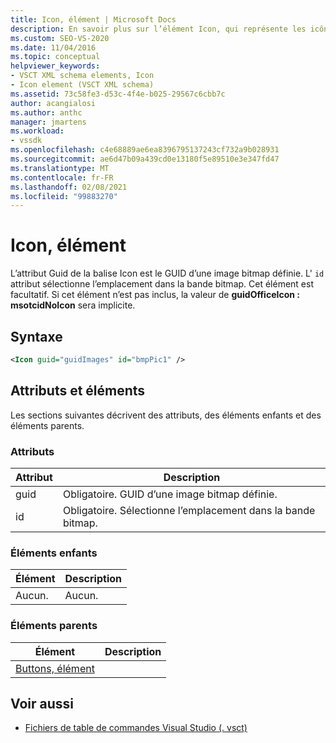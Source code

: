```yaml
---
title: Icon, élément | Microsoft Docs
description: En savoir plus sur l’élément Icon, qui représente les icônes utilisées dans les extensions de l’IDE Visual Studio, qui incluent des attributs pour l’image bitmap utilisée et l’emplacement dans la bande bitmap.
ms.custom: SEO-VS-2020
ms.date: 11/04/2016
ms.topic: conceptual
helpviewer_keywords:
- VSCT XML schema elements, Icon
- Icon element (VSCT XML schema)
ms.assetid: 73c58fe3-d53c-4f4e-b025-29567c6cbb7c
author: acangialosi
ms.author: anthc
manager: jmartens
ms.workload:
- vssdk
ms.openlocfilehash: c4e68889ae6ea8396795137243cf732a9b028931
ms.sourcegitcommit: ae6d47b09a439cd0e13180f5e89510e3e347fd47
ms.translationtype: MT
ms.contentlocale: fr-FR
ms.lasthandoff: 02/08/2021
ms.locfileid: "99883270"
---
```

# <a name="icon-element"></a>Icon, élément
L’attribut Guid de la balise Icon est le GUID d’une image bitmap définie. L' `id` attribut sélectionne l’emplacement dans la bande bitmap. Cet élément est facultatif. Si cet élément n’est pas inclus, la valeur de **guidOfficeIcon : msotcidNoIcon** sera implicite.

## <a name="syntax"></a>Syntaxe

```xml
<Icon guid="guidImages" id="bmpPic1" />
```

## <a name="attributes-and-elements"></a>Attributs et éléments
 Les sections suivantes décrivent des attributs, des éléments enfants et des éléments parents.

### <a name="attributes"></a>Attributs

|Attribut|Description|
|---------------|-----------------|
|guid|Obligatoire. GUID d’une image bitmap définie.|
|id|Obligatoire. Sélectionne l’emplacement dans la bande bitmap.|

### <a name="child-elements"></a>Éléments enfants

|Élément|Description|
|-------------|-----------------|
|Aucun.|Aucun.|

### <a name="parent-elements"></a>Éléments parents

|Élément|Description|
|-------------|-----------------|
|[Buttons, élément](../extensibility/buttons-element.md)||

## <a name="see-also"></a>Voir aussi
- [Fichiers de table de commandes Visual Studio (. vsct)](../extensibility/internals/visual-studio-command-table-dot-vsct-files.md)
